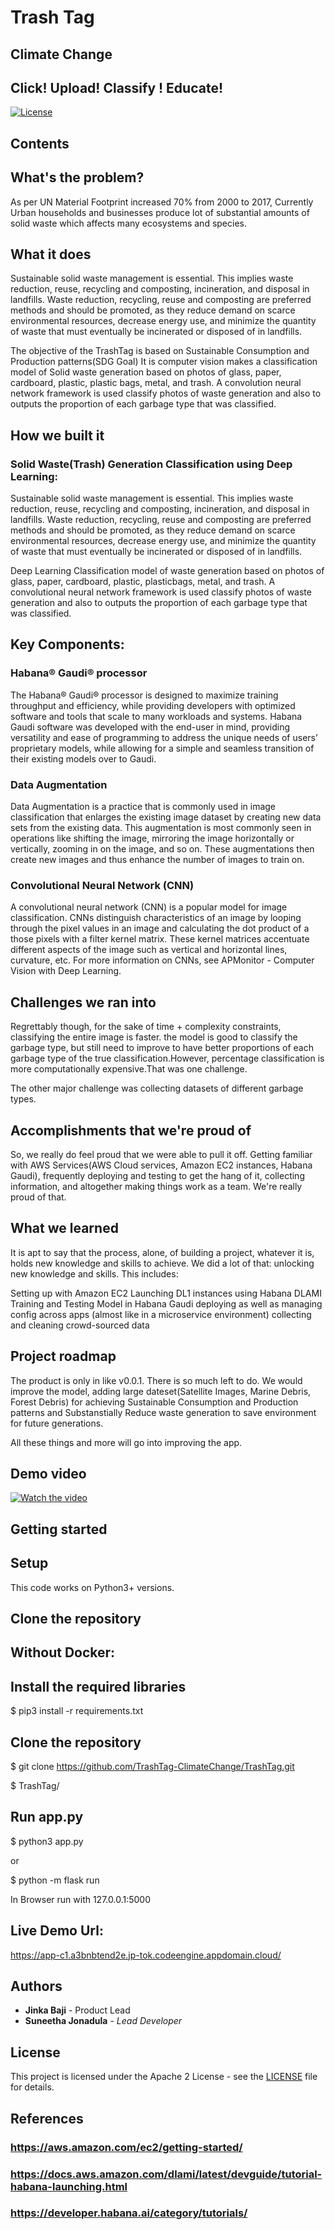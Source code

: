 # Trash Tag
## Climate Change
## Click! Upload! Classify ! Educate!
[![License](https://img.shields.io/badge/License-Apache2-blue.svg)](https://www.apache.org/licenses/LICENSE-2.0)

## Contents

## What's the problem?

 As per UN Material Footprint increased 70% from 2000 to 2017, Currently Urban households and businesses produce lot of substantial amounts of solid waste which affects many ecosystems and species. 

## What it does

Sustainable solid waste management is essential. This implies waste reduction, reuse, recycling and composting, incineration, and disposal in landfills. Waste reduction, recycling, reuse and composting are preferred methods and should be promoted, as they reduce demand on scarce environmental resources, decrease energy use, and minimize the quantity of waste that must eventually be incinerated or disposed of in landfills.

The objective of the TrashTag is based on Sustainable Consumption and Production patterns(SDG Goal) It is computer vision makes a classification model of Solid waste generation based on photos of glass, paper, cardboard, plastic, plastic bags, metal, and trash. A convolution neural network framework is used classify photos of waste generation and also to outputs the proportion of each garbage type that was classified.

## How we built it

### Solid Waste(Trash) Generation Classification using Deep Learning:

Sustainable solid waste management is essential. This implies waste reduction, reuse, recycling and composting, incineration, and disposal in landfills. Waste reduction, recycling, reuse and composting are preferred methods and should be promoted, as they reduce demand on scarce environmental resources, decrease energy use, and minimize the quantity of waste that must eventually be incinerated or disposed of in landfills.

Deep Learning Classification model of waste generation based on photos of glass, paper, cardboard, plastic, plasticbags, metal, and trash. A convolutional neural network framework is used classify photos of waste generation and also to outputs the proportion of each garbage type that was classified.

## Key Components:

### Habana® Gaudi® processor
The Habana® Gaudi® processor is designed to maximize training throughput and efficiency, while providing developers with optimized software and tools that scale to many workloads and systems. Habana Gaudi software was developed with the end-user in mind, providing versatility and ease of programming to address the unique needs of users’ proprietary models, while allowing for a simple and seamless transition of their existing models over to Gaudi.

### Data Augmentation
Data Augmentation is a practice that is commonly used in image classification that enlarges the existing image dataset by creating new data sets from the existing data. This augmentation is most commonly seen in operations like shifting the image, mirroring the image horizontally or vertically, zooming in on the image, and so on. These augmentations then create new images and thus enhance the number of images to train on.

### Convolutional Neural Network (CNN)
A convolutional neural network (CNN) is a popular model for image classification. CNNs distinguish characteristics of an image by looping through the pixel values in an image and calculating the dot product of a those pixels with a filter kernel matrix. These kernel matrices accentuate different aspects of the image such as vertical and horizontal lines, curvature, etc. For more information on CNNs, see APMonitor - Computer Vision with Deep Learning.

## Challenges we ran into

Regrettably though, for the sake of time + complexity constraints,  classifying the entire image is faster. the model is good to classify  the garbage type, but still need to improve to have better proportions of each garbage type of the true classification.However, percentage classification is more computationally expensive.That was one challenge.

The other major challenge was collecting datasets of different garbage types. 

## Accomplishments that we're proud of

So, we really do feel proud that we were able to pull it off. Getting familiar with AWS Services(AWS Cloud services, Amazon EC2 instances, Habana Gaudi), frequently deploying and testing to get the hang of it, collecting information, and altogether making things work as a team. We're really proud of that.

## What we learned
It is apt to say that the process, alone, of building a project, whatever it is, holds new knowledge and skills to achieve. We did a lot of that: unlocking new knowledge and skills. This includes:

Setting up with Amazon EC2
Launching DL1 instances using Habana DLAMI
Training and Testing Model in Habana Gaudi
deploying as well as managing config across apps (almost like in a microservice environment)
collecting and cleaning crowd-sourced data

## Project roadmap
The product is only in like v0.0.1. There is so much left to do. We would improve the model, adding large dateset(Satellite Images, Marine Debris, Forest Debris) for achieving Sustainable Consumption and Production patterns and Substanstially Reduce waste generation to save environment for future generations.

All these things and more will go into improving the app.

## Demo video

[![Watch the video](./images/preview_image.jpg)](https://www.youtube.com/watch?v=ps6iUlIUpgw)


## Getting started

## Setup

This code works on Python3+ versions.

## Clone the repository

## Without Docker:

## Install the required libraries

$ pip3 install -r requirements.txt

## Clone the repository

$ git clone https://github.com/TrashTag-ClimateChange/TrashTag.git

$ TrashTag/

## Run app.py

$ python3 app.py 

or

$ python -m flask run

In Browser run with 127.0.0.1:5000

## Live Demo Url:

https://app-c1.a3bnbtend2e.jp-tok.codeengine.appdomain.cloud/


## Authors
- **Jinka Baji** - Product Lead
- **Suneetha Jonadula** - _Lead Developer_

## License

This project is licensed under the Apache 2 License - see the [LICENSE](LICENSE) file for details.

## References

### https://aws.amazon.com/ec2/getting-started/
### https://docs.aws.amazon.com/dlami/latest/devguide/tutorial-habana-launching.html
### https://developer.habana.ai/category/tutorials/
